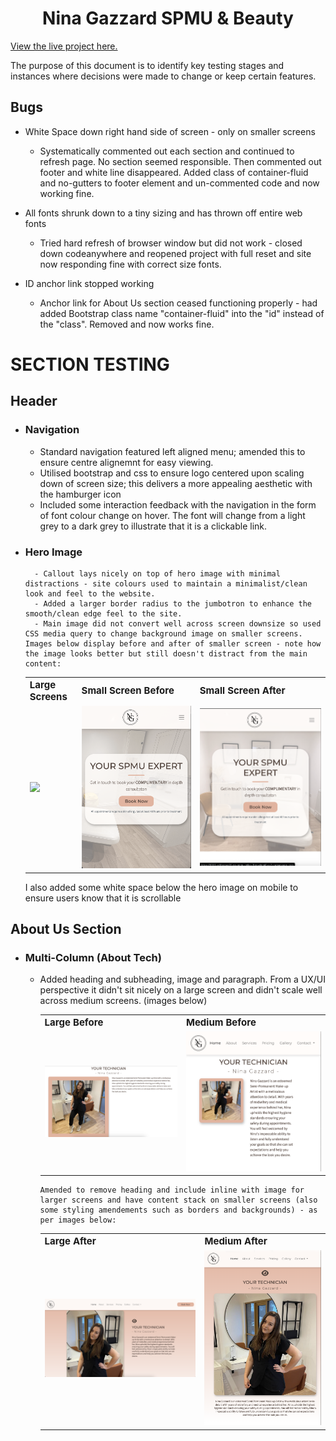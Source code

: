 <h1 align="center">Nina Gazzard SPMU & Beauty</h1>

[View the live project here.](https://sdthomas91.github.io/ng-spmu-milestone/)

The purpose of this document is to identify key testing stages and instances where decisions were made to change or keep certain features.

## Bugs

- White Space down right hand side of screen - only on smaller screens

  - Systematically commented out each section and continued to refresh page. No section seemed responsible. Then commented out footer and white line disappeared. Added class of container-fluid and no-gutters to footer element and un-commented code and now working fine.

- All fonts shrunk down to a tiny sizing and has thrown off entire web fonts

  - Tried hard refresh of browser window but did not work - closed down codeanywhere and reopened project with full reset and site now responding fine with correct size fonts.

- ID anchor link stopped working

  - Anchor link for About Us section ceased functioning properly - had added Bootstrap class name "container-fluid" into the "id" instead of the "class". Removed and now works fine.

# SECTION TESTING

## Header

- ### Navigation

  - Standard navigation featured left aligned menu; amended this to ensure centre alignemnt for easy viewing.
  - Utilised bootstrap and css to ensure logo centered upon scaling down of screen size; this delivers a more appealing aesthetic with the hamburger icon
  - Included some interaction feedback with the navigation in the form of font colour change on hover. The font will change from a light grey to a dark grey to illustrate that it is a clickable link.

- ### Hero Image
        - Callout lays nicely on top of hero image with minimal distractions - site colours used to maintain a minimalist/clean look and feel to the website.
        - Added a larger border radius to the jumbotron to enhance the smooth/clean edge feel to the site.
        - Main image did not convert well across screen downsize so used CSS media query to change background image on smaller screens. Images below display before and after of smaller screen - note how the image looks better but still doesn't distract from the main content:
    <table border="0">
     <tr>
    <td><b style="font-size:15px">Large Screens</b></td>
    <td><b style="font-size:15px">Small Screen Before</b></td>
    <td><b style="font-size:15px">Small Screen After</b></td>
     </tr>
     <tr>
    <td><img src="/assets/images/lg-screen-hero-ss.png"></td>
    <td><img src="/assets/images/sml-screen-hero-ss-before.png"></td>
    <td><img src="/assets/images/sml-screen-hero-ss-after.png"></td>
     </tr>
  </table>
    I also added some white space below the hero image on mobile to ensure users know that it is scrollable

## About Us Section

- ### Multi-Column (About Tech)

  - Added heading and subheading, image and paragraph. From a UX/UI perspective it didn't sit nicely on a large screen and didn't scale well across medium screens. (images below)
      <table border="0">
         <tr>
        <td><b style="font-size:15px">Large Before</b></td>
         <td><b style="font-size:15px">Medium Before</b></td>
         </tr>
         <tr>
        <td><img src="/assets/images/lg-screen-about-before.png"></td>
        <td><img src="/assets/images/med-screen-about-before.png"></td>
         </tr>
        </table>

        Amended to remove heading and include inline with image for larger screens and have content stack on smaller screens (also some styling amendements such as borders and backgrounds) - as per images below:

    <table border="0">
        <tr>
        <td><b style="font-size:15px">Large After</b></td>
         <td><b style="font-size:15px">Medium After</b></td>
         </tr>
         <tr>
        <td><img src="/assets/images/lg-screen-about-after.png"></td>
        <td><img src="/assets/images/med-screen-about-after.png"></td>
        </tr>
    </table>
